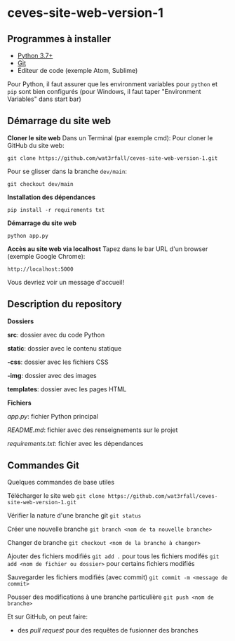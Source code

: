 # ceves-site-web-version-1

## Programmes à installer

* [Python 3.7+](https://www.python.org/downloads/)
* [Git](https://git-scm.com/)
* Éditeur de code (exemple Atom, Sublime)

Pour Python, il faut assurer que les environment variables pour `python` et `pip` sont bien configurés (pour Windows, il faut taper "Environment Variables" dans start bar)

## Démarrage du site web

**Cloner le site web**
Dans un Terminal (par exemple cmd):
Pour cloner le GitHub du site web:
```
git clone https://github.com/wat3rfall/ceves-site-web-version-1.git
```
Pour se glisser dans la branche `dev/main`:
```
git checkout dev/main
```

**Installation des dépendances**
```
pip install -r requirements txt
```

**Démarrage du site web**
```
python app.py
```

**Accès au site web via localhost**
Tapez dans le bar URL d'un browser (exemple Google Chrome):
```
http://localhost:5000
```
Vous devriez voir un message d'accueil!

## Description du repository

**Dossiers**

**src**: dossier avec du code Python

**static**: dossier avec le contenu statique

**-css**: dossier avec les fichiers CSS

**-img**: dossier avec des images

**templates**: dossier avec les pages HTML

**Fichiers**

*app.py*: fichier Python principal

*README.md*: fichier avec des renseignements sur le projet

*requirements.txt*: fichier avec les dépendances

## Commandes Git

Quelques commandes de base utiles

Télécharger le site web
`git clone https://github.com/wat3rfall/ceves-site-web-version-1.git`

Vérifier la nature d'une branche git
`git status`

Créer une nouvelle branche
`git branch <nom de ta nouvelle branche>`

Changer de branche
`git checkout <nom de la branche à changer>`

Ajouter des fichiers modifiés
`git add .` pour tous les fichiers modifés
`git add <nom de fichier ou dossier>` pour certains fichiers modifiés

Sauvegarder les fichiers modifiés (avec commit)
`git commit -m <message de commit>`

Pousser des modifications à une branche particulière
`git push <nom de branche>`

Et sur GitHub, on peut faire:
* des *pull request* pour des requêtes de fusionner des branches
